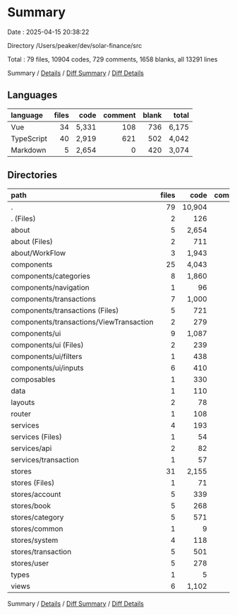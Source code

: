 # Summary

Date : 2025-04-15 20:38:22

Directory /Users/peaker/dev/solar-finance/src

Total : 79 files,  10904 codes, 729 comments, 1658 blanks, all 13291 lines

Summary / [Details](details.md) / [Diff Summary](diff.md) / [Diff Details](diff-details.md)

## Languages
| language | files | code | comment | blank | total |
| :--- | ---: | ---: | ---: | ---: | ---: |
| Vue | 34 | 5,331 | 108 | 736 | 6,175 |
| TypeScript | 40 | 2,919 | 621 | 502 | 4,042 |
| Markdown | 5 | 2,654 | 0 | 420 | 3,074 |

## Directories
| path | files | code | comment | blank | total |
| :--- | ---: | ---: | ---: | ---: | ---: |
| . | 79 | 10,904 | 729 | 1,658 | 13,291 |
| . (Files) | 2 | 126 | 7 | 17 | 150 |
| about | 5 | 2,654 | 0 | 420 | 3,074 |
| about (Files) | 2 | 711 | 0 | 149 | 860 |
| about/WorkFlow | 3 | 1,943 | 0 | 271 | 2,214 |
| components | 25 | 4,043 | 84 | 556 | 4,683 |
| components/categories | 8 | 1,860 | 43 | 285 | 2,188 |
| components/navigation | 1 | 96 | 1 | 4 | 101 |
| components/transactions | 7 | 1,000 | 16 | 132 | 1,148 |
| components/transactions (Files) | 5 | 721 | 9 | 92 | 822 |
| components/transactions/ViewTransaction | 2 | 279 | 7 | 40 | 326 |
| components/ui | 9 | 1,087 | 24 | 135 | 1,246 |
| components/ui (Files) | 2 | 239 | 7 | 15 | 261 |
| components/ui/filters | 1 | 438 | 11 | 62 | 511 |
| components/ui/inputs | 6 | 410 | 6 | 58 | 474 |
| composables | 1 | 330 | 43 | 64 | 437 |
| data | 1 | 110 | 11 | 26 | 147 |
| layouts | 2 | 78 | 1 | 12 | 91 |
| router | 1 | 108 | 14 | 10 | 132 |
| services | 4 | 193 | 79 | 61 | 333 |
| services (Files) | 1 | 54 | 22 | 11 | 87 |
| services/api | 2 | 82 | 31 | 36 | 149 |
| services/transaction | 1 | 57 | 26 | 14 | 97 |
| stores | 31 | 2,155 | 467 | 335 | 2,957 |
| stores (Files) | 1 | 71 | 10 | 10 | 91 |
| stores/account | 5 | 339 | 70 | 40 | 449 |
| stores/book | 5 | 268 | 64 | 42 | 374 |
| stores/category | 5 | 571 | 95 | 105 | 771 |
| stores/common | 1 | 9 | 1 | 1 | 11 |
| stores/system | 4 | 118 | 54 | 21 | 193 |
| stores/transaction | 5 | 501 | 81 | 62 | 644 |
| stores/user | 5 | 278 | 92 | 54 | 424 |
| types | 1 | 5 | 0 | 0 | 5 |
| views | 6 | 1,102 | 23 | 157 | 1,282 |

Summary / [Details](details.md) / [Diff Summary](diff.md) / [Diff Details](diff-details.md)